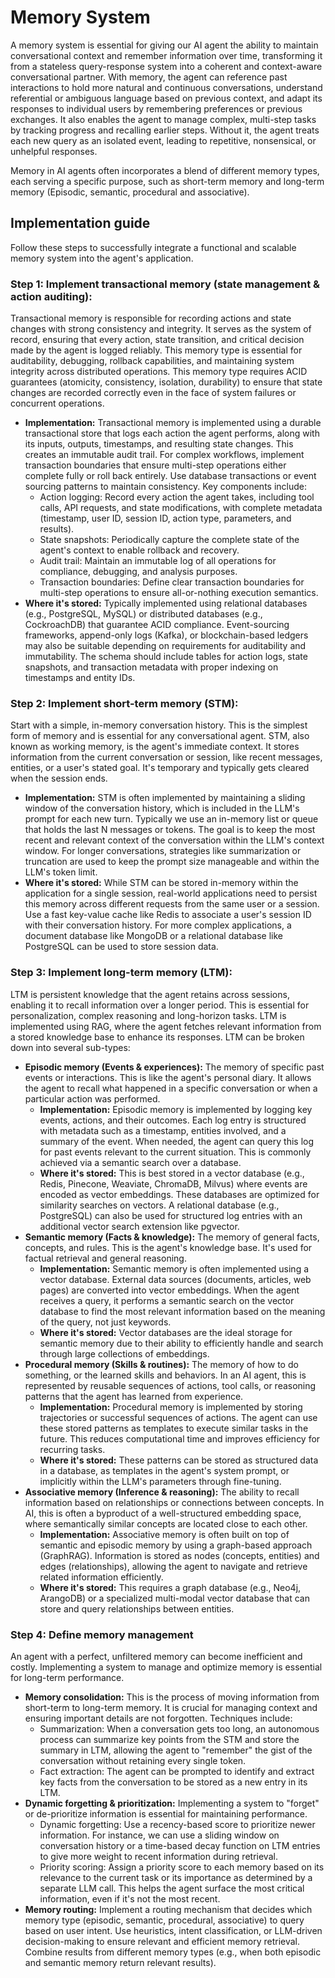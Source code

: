 # Memory System

A memory system is essential for giving our AI agent the ability to maintain conversational context and remember information over time, transforming it from a stateless query-response system into a coherent and context-aware conversational partner. With memory, the agent can reference past interactions to hold more natural and continuous conversations, understand referential or ambiguous language based on previous context, and adapt its responses to individual users by remembering preferences or previous exchanges. It also enables the agent to manage complex, multi-step tasks by tracking progress and recalling earlier steps. Without it, the agent treats each new query as an isolated event, leading to repetitive, nonsensical, or unhelpful responses.

Memory in AI agents often incorporates a blend of different memory types, each serving a specific purpose, such as short-term memory and long-term memory (Episodic, semantic, procedural and associative).

## Implementation guide
Follow these steps to successfully integrate a functional and scalable memory system into the agent's application.

### **Step 1: Implement transactional memory (state management & action auditing):**
Transactional memory is responsible for recording actions and state changes with strong consistency and integrity. It serves as the system of record, ensuring that every action, state transition, and critical decision made by the agent is logged reliably. This memory type is essential for auditability, debugging, rollback capabilities, and maintaining system integrity across distributed operations. This memory type requires ACID guarantees (atomicity, consistency, isolation, durability) to ensure that state changes are recorded correctly even in the face of system failures or concurrent operations.
* **Implementation:** Transactional memory is implemented using a durable transactional store that logs each action the agent performs, along with its inputs, outputs, timestamps, and resulting state changes. This creates an immutable audit trail. For complex workflows, implement transaction boundaries that ensure multi-step operations either complete fully or roll back entirely. Use database transactions or event sourcing patterns to maintain consistency. Key components include:
    * Action logging: Record every action the agent takes, including tool calls, API requests, and state modifications, with complete metadata (timestamp, user ID, session ID, action type, parameters, and results).
    * State snapshots: Periodically capture the complete state of the agent's context to enable rollback and recovery.
    * Audit trail: Maintain an immutable log of all operations for compliance, debugging, and analysis purposes.
    * Transaction boundaries: Define clear transaction boundaries for multi-step operations to ensure all-or-nothing execution semantics.
* **Where it's stored:** Typically implemented using relational databases (e.g., PostgreSQL, MySQL) or distributed databases (e.g., CockroachDB) that guarantee ACID compliance. Event-sourcing frameworks, append-only logs (Kafka), or blockchain-based ledgers may also be suitable depending on requirements for auditability and immutability. The schema should include tables for action logs, state snapshots, and transaction metadata with proper indexing on timestamps and entity IDs.

### **Step 2: Implement short-term memory (STM):** 
Start with a simple, in-memory conversation history. This is the simplest form of memory and is essential for any conversational agent. STM, also known as working memory, is the agent's immediate context. It stores information from the current conversation or session, like recent messages, entities, or a user's stated goal. It's temporary and typically gets cleared when the session ends.
* **Implementation:** STM is often implemented by maintaining a sliding window of the conversation history, which is included in the LLM's prompt for each new turn. Typically we use an in-memory list or queue that holds the last N messages or tokens. The goal is to keep the most recent and relevant context of the conversation within the LLM's context window. For longer conversations, strategies like summarization or truncation are used to keep the prompt size manageable and within the LLM's token limit.
* **Where it's stored:** While STM can be stored in-memory within the application for a single session, real-world applications need to persist this memory across different requests from the same user or a session. Use a fast key-value cache like Redis to associate a user's session ID with their conversation history. For more complex applications, a document database like MongoDB or a relational database like PostgreSQL can be used to store session data.

### **Step 3: Implement long-term memory (LTM):**
LTM is persistent knowledge that the agent retains across sessions, enabling it to recall information over a longer period. This is essential for personalization, complex reasoning and long-horizon tasks. LTM is implemented using RAG, where the agent fetches relevant information from a stored knowledge base to enhance its responses. LTM can be broken down into several sub-types:

* **Episodic memory (Events & experiences):** The memory of specific past events or interactions. This is like the agent's personal diary. It allows the agent to recall what happened in a specific conversation or when a particular action was performed.
    * **Implementation:** Episodic memory is implemented by logging key events, actions, and their outcomes. Each log entry is structured with metadata such as a timestamp, entities involved, and a summary of the event. When needed, the agent can query this log for past events relevant to the current situation. This is commonly achieved via a semantic search over a database.
    * **Where it's stored:** This is best stored in a vector database (e.g., Redis, Pinecone, Weaviate, ChromaDB, Milvus) where events are encoded as vector embeddings. These databases are optimized for similarity searches on vectors. A relational database (e.g., PostgreSQL) can also be used for structured log entries with an additional vector search extension like pgvector.
* **Semantic memory (Facts & knowledge):** The memory of general facts, concepts, and rules. This is the agent's knowledge base. It's used for factual retrieval and general reasoning.
    * **Implementation:** Semantic memory is often implemented using a vector database. External data sources (documents, articles, web pages) are converted into vector embeddings. When the agent receives a query, it performs a semantic search on the vector database to find the most relevant information based on the meaning of the query, not just keywords.
    * **Where it's stored:** Vector databases are the ideal storage for semantic memory due to their ability to efficiently handle and search through large collections of embeddings.
* **Procedural memory (Skills & routines):** The memory of how to do something, or the learned skills and behaviors. In an AI agent, this is represented by reusable sequences of actions, tool calls, or reasoning patterns that the agent has learned from experience.
    * **Implementation:** Procedural memory is implemented by storing trajectories or successful sequences of actions. The agent can use these stored patterns as templates to execute similar tasks in the future. This reduces computational time and improves efficiency for recurring tasks.
    * **Where it's stored:** These patterns can be stored as structured data in a database, as templates in the agent's system prompt, or implicitly within the LLM's parameters through fine-tuning.
* **Associative memory (Inference & reasoning):** The ability to recall information based on relationships or connections between concepts. In AI, this is often a byproduct of a well-structured embedding space, where semantically similar concepts are located close to each other.
    * **Implementation:** Associative memory is often built on top of semantic and episodic memory by using a graph-based approach (GraphRAG). Information is stored as nodes (concepts, entities) and edges (relationships), allowing the agent to navigate and retrieve related information efficiently.
    * **Where it's stored:** This requires a graph database (e.g., Neo4j, ArangoDB) or a specialized multi-modal vector database that can store and query relationships between entities.

### Step 4: Define memory management
An agent with a perfect, unfiltered memory can become inefficient and costly. Implementing a system to manage and optimize memory is essential for long-term performance.
* **Memory consolidation:** This is the process of moving information from short-term to long-term memory. It is crucial for managing context and ensuring important details are not forgotten. Techniques include:
    - Summarization: When a conversation gets too long, an autonomous process can summarize key points from the STM and store the summary in LTM, allowing the agent to "remember" the gist of the conversation without retaining every single token.
    - Fact extraction: The agent can be prompted to identify and extract key facts from the conversation to be stored as a new entry in its LTM.
* **Dynamic forgetting & prioritization:** Implementing a system to "forget" or de-prioritize information is essential for maintaining performance.
    - Dynamic forgetting: Use a recency-based score to prioritize newer information. For instance, we can use a sliding window on conversation history or a time-based decay function on LTM entries to give more weight to recent information during retrieval.
    - Priority scoring: Assign a priority score to each memory based on its relevance to the current task or its importance as determined by a separate LLM call. This helps the agent surface the most critical information, even if it's not the most recent.
* **Memory routing:** Implement a routing mechanism that decides which memory type (episodic, semantic, procedural, associative) to query based on user intent. Use heuristics, intent classification, or LLM-driven decision-making to ensure relevant and efficient memory retrieval. Combine results from different memory types (e.g., when both episodic and semantic memory return relevant results).